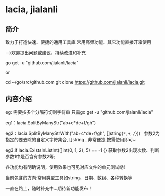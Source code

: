 # lacia, jialanli

## 简介
致力于打造快速、便捷的通用工具库
常用高频功能、其它功能直接开箱使用

-->欢迎提出问题或建议，持续改进和补充

go get -u "github.com/jialanli/lacia"

or

cd ~/go/src/github.com
git clone https://github.com/jialanli/lacia.git

## 内容介绍

eg: 需要按多个分隔符切割字符串
只需go get -u "github.com/jialanli/lacia"

eg1：lacia.SplitByManyStr("ab+c*de+f/gh")

eg2：lacia.SplitByManyStrWith("ab+c*de+f/gh", []string{`*`, `+`, `/`}))   
参数2为指定的要去除的自定义字符集合, []string , 非常便捷,按需使用即可~

eg3:if lacia.ExistsInListInt([]int{0, 1, 2}, 5) == -1 {}
获取参数2出现次数、判断参数1中是否含有参数2等;

各功能均有明确说明，使用效果也可见对应文件的单元测试呦!

当前包含的方向:常用类型工具如string、日期、数组、各种转换等

一直在路上，随时补充中...期待新功能发布！